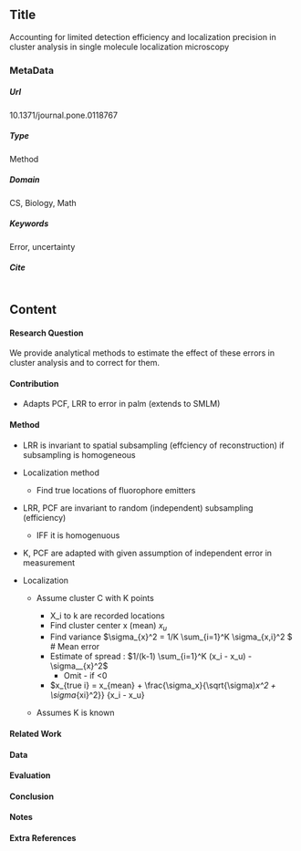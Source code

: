 ## Title

Accounting for limited detection efficiency and localization precision in cluster analysis in single molecule localization microscopy

### MetaData
##### Url

10.1371/journal.pone.0118767

##### Type
Method

##### Domain

CS, Biology, Math

##### Keywords 
 Error, uncertainty


##### Cite

```LaTex


```
## Content
#### Research Question
We provide analytical methods to estimate the effect of these errors in cluster analysis and to correct for them. 

#### Contribution
* Adapts PCF, LRR to error in palm (extends to SMLM)

#### Method

* LRR is invariant to spatial subsampling (effciency of reconstruction) if subsampling is homogeneous

* Localization method

  * Find true locations of fluorophore emitters

* LRR, PCF are invariant to random (independent) subsampling (efficiency)

  * IFF it is homogenuous

* K, PCF are adapted with given assumption of independent error in measurement

* Localization

  * Assume cluster C with K points

    * X_i to k are recorded locations
    * Find cluster center x (mean) $x_u$
    * Find variance $\sigma_{x}^2 = 1/K \sum_{i=1}^K \sigma_{x,i}^2  $ # Mean error
    * Estimate of spread : $1/(k-1) \sum_{i=1}^K (x_i - x_u)  - \sigma__{x}^2$ 
      * Omit - if <0
    * $x_{true i} = x_{mean} + \frac{\sigma_x}{\sqrt{\sigma)_x^2 + \sigma_{xi}^2}} {x_i - x_u}

  * Assumes K is known




#### Related Work


#### Data


#### Evaluation


#### Conclusion


#### Notes

#### Extra References
